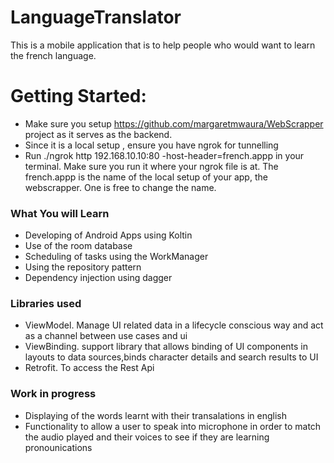 # LanguageTranslator

This is a mobile application that is to help people who would want to learn the french language. 

# Getting Started:
- Make sure you setup https://github.com/margaretmwaura/WebScrapper project as it serves as the backend.
- Since it is a local setup , ensure you have ngrok for tunnelling
- Run ./ngrok http 192.168.10.10:80 -host-header=french.appp  in your terminal. Make sure you run it where your ngrok file is at. The french.appp is the name
of the local setup of your app, the webscrapper. One is free to change the name.

### What You will Learn
- Developing of Android Apps using Koltin
- Use of the room database
- Scheduling of tasks using the WorkManager
- Using the repository pattern
- Dependency injection using dagger

### Libraries used
- ViewModel. Manage UI related data in a lifecycle conscious way and act as a channel between use cases and ui
- ViewBinding. support library that allows binding of UI components in layouts to data sources,binds character details and search results to UI
- Retrofit. To access the Rest Api

### Work in progress
- Displaying of the words learnt with their transalations in english
- Functionality to allow a user to speak into microphone in order to match the audio played and their voices to see if they are learning pronounications


